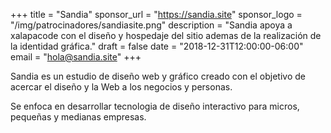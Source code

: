 +++
title = "Sandia"
sponsor_url = "https://sandia.site"
sponsor_logo = "/img/patrocinadores/sandiasite.png"
description = "Sandia apoya a xalapacode con el diseño y hospedaje del sitio ademas de la realización de la identidad gráfica."
draft = false
date = "2018-12-31T12:00:00-06:00"
email = "hola@sandia.site"
+++

Sandia es un estudio de diseño web y gráfico creado con el objetivo de acercar el diseño y la Web a los negocios y personas.

Se enfoca en desarrollar tecnologia de diseño interactivo para micros, pequeñas y medianas empresas.


